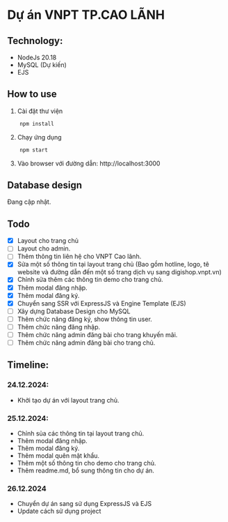 # Dự án VNPT TP.CAO LÃNH

## Technology:

- NodeJs 20.18
- MySQL (Dự kiến)
- EJS

## How to use

1. Cài đặt thư viện
``` bash
    npm install
```
2. Chạy ứng dụng

``` bash
    npm start
```

3. Vào browser với đường dẫn: http://localhost:3000

## Database design

Đang cập nhật.

## Todo

- [x] Layout cho trang chủ
- [ ] Layout cho admin.
- [ ] Thêm thông tin liên hệ cho VNPT Cao lãnh.
- [x] Sửa một số thông tin tại layout trang chủ (Bao gồm hotline, logo, tê website và đường dẫn đến một số trang dịch vụ sang digishop.vnpt.vn)
- [x] Chỉnh sửa thêm các thông tin demo cho trang chủ.
- [x] Thêm modal đăng nhập.
- [x] Thêm modal đăng ký.
- [x] Chuyển sang SSR với ExpressJS và Engine Template (EJS)
- [ ] Xây dựng Database Design cho MySQL
- [ ] Thêm chức năng đăng ký, show thông tin user.
- [ ] Thêm chức năng đăng nhập.
- [ ] Thêm chức năng admin đăng bài cho trang khuyến mãi.
- [ ] Thêm chức năng admin đăng bài cho trang chủ.

## Timeline:

### 24.12.2024:

- Khởi tạo dự án với layout trang chủ.

### 25.12.2024:

- Chỉnh sủa các thông tin tại layout trang chủ.
- Thêm modal đăng nhập.
- Thêm modal đăng ký.
- Thêm modal quên mật khẩu.
- Thêm một số thông tin cho demo cho trang chủ.
- Thêm readme.md, bổ sung thông tin cho dự án.

### 26.12.2024

- Chuyển dự án sang sử dụng ExpressJS và EJS
- Update cách sử dụng project
